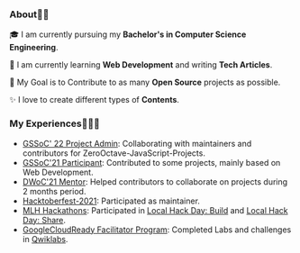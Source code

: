 ### About🙏🏼
🎓 I am currently pursuing my **Bachelor's in Computer Science Engineering**. 

🌱 I am currently learning **Web Development** and writing **Tech Articles**.

🎯 My Goal is to Contribute to as many **Open Source** projects as possible.

✨ I love to create different types of **Contents**.


### My Experiences🧑🏼‍💻

- [GSSoC' 22 Project Admin](https://www.linkedin.com/in/amitesh1208/?lipi=urn%3Ali%3Apage%3Ad_flagship3_profile_view_base%3BI40IE49nRveAC3Ax%2FMwYsg%3D%3D#experience): Collaborating with maintainers and contributors for ZeroOctave-JavaScript-Projects.
- [GSSoC'21 Participant](https://github.com/Astrodevil/Astrodevil/blob/main/src/Certificate%20-%20Amitesh%20Anand.png): Contributed to some projects, mainly based on Web Development.
- [DWoC'21 Mentor](https://dwoc.io/): Helped contributors to collaborate on projects during 2 months period.
- [Hacktoberfest-2021](https://hacktoberfest.digitalocean.com/): Participated as maintainer.
- [MLH Hackathons](https://mlh.io/): Participated in [Local Hack Day: Build](https://organize.mlh.io/participants/events/6072-local-hack-day-build) and [Local Hack Day: Share](https://organize.mlh.io/participants/events/6430-local-hack-day-share).
- [GoogleCloudReady Facilitator Program](https://events.withgoogle.com/googlecloudready-facilitator-program/enrol-in-the-program/#content): Completed Labs and challenges in [Qwiklabs](https://www.qwiklabs.com/public_profiles/f3d65b58-4359-4795-96da-1241061ad207).



